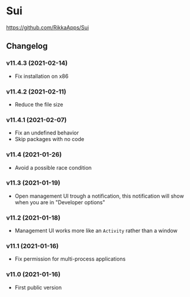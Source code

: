 # Sui

<https://github.com/RikkaApps/Sui>

## Changelog

### v11.4.3 (2021-02-14)

- Fix installation on x86

### v11.4.2 (2021-02-11)

- Reduce the file size

### v11.4.1 (2021-02-07)

- Fix an undefined behavior
- Skip packages with no code

### v11.4 (2021-01-26)

- Avoid a possible race condition

### v11.3 (2021-01-19)

- Open management UI trough a notification, this notification will show when you are in "Developer options"

### v11.2 (2021-01-18)

- Management UI works more like an `Activity` rather than a window

### v11.1 (2021-01-16)

- Fix permission for multi-process applications

### v11.0 (2021-01-16)

- First public version